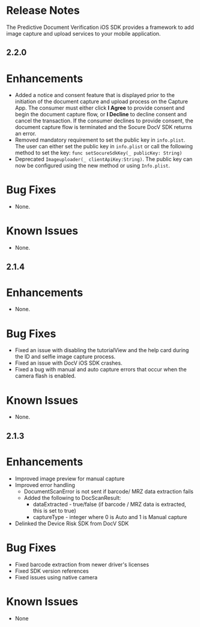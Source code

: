 # Release Notes

The Predictive Document Verification iOS SDK provides a framework to add image capture and upload services to your mobile application.

## 2.2.0

# Enhancements

- Added a notice and consent feature that is displayed prior to the initiation of the document capture and upload process on the Capture App. The consumer must either click **I Agree** to provide consent and begin the document capture flow, or **I Decline** to decline consent and cancel the transaction. If the consumer declines to provide consent, the document capture flow is terminated and the Socure DocV SDK returns an error.
- Removed mandatory requirement to set the public key in `info.plist`. The user can either set the public key in `info.plist` or call the following method  to set the key: 
      `func setSocureSdkKey(_ publicKey: String)`
- Deprecated `Imageuploader(_ clientApiKey:String)`. The public key can now be configured using the new method or using `Info.plist`.  

# Bug Fixes

- None.

# Known Issues

- None.



## 2.1.4

# Enhancements

- None. 

# Bug Fixes

- Fixed an issue with disabling the tutorialView and the help card during the ID and selfie image capture process. 
- Fixed an issue with DocV iOS SDK crashes. 
- Fixed a bug with manual and auto capture errors that occur when the camera flash is enabled. 

# Known Issues

- None.



## 2.1.3

# Enhancements
   * Improved image preview for manual capture
   * Improved error handling
        * DocumentScanError is not sent if barcode/ MRZ data extraction fails
        * Added the following to DocScanResult:
            * dataExtracted - true/false (if barcode / MRZ data is extracted, this is set to true)
            * captureType - integer where 0 is Auto and 1 is Manual capture
   * Delinked the Device Risk SDK from DocV SDK  
# Bug Fixes
   * Fixed barcode extraction from newer driver's licenses
   * Fixed SDK version references 
   * Fixed issues using native camera 
# Known Issues
   * None
